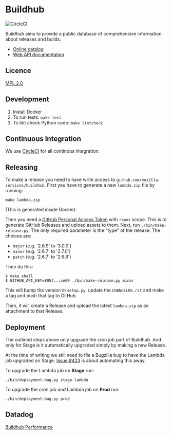 # Buildhub

[![CircleCI](https://circleci.com/gh/mozilla-services/buildhub.svg?style=svg)](https://circleci.com/gh/mozilla-services/buildhub)

_Buildhub_ aims to provide a public database of comprehensive information about releases and builds.

* [Online catalog](https://mozilla-services.github.io/buildhub/)
* [Web API documentation](https://buildhub.readthedocs.io)

## Licence

[MPL 2.0](http://www.mozilla.org/MPL/2.0/)

## Development

1.  Install Docker
2.  To run tests: `make test`
3.  To lint check Python code: `make lintcheck`

## Continuous Integration

We use [CircleCI](https://circleci.com/gh/mozilla-services/buildhub)
for all continous integration.

## Releasing

To make a release you need to have write access to
`github.com/mozilla-services/buildhub`. First you have to generate a
new `lambda.zip` file by running:

    make lambda.zip

(This is generated inside Docker).

Then you need a [GitHub Personal Access Token](https://github.com/settings/tokens)
with `repos` scope. This is to generate GitHub Releases and upload assets
to them. Next, run `./bin/make-release.py`. The only required parameter
is the "type" of the release. The choices are:

* `major` (e.g. '2.6.9' to '3.0.0')
* `minor` (e.g. '2.6.7' to '2.7.0')
* `patch` (e.g. '2.6.7' to '2.6.8')

Then do this:

    $ make shell
    $ GITHUB_API_KEY=895f...ce09 ./bin/make-release.py minor

This will bump the version in `setup.py`, update the `CHANGELOG.rst` and
make a tag and push that tag to GitHub.

Then, it will create a Release and upload the latest `lambda.zip` as an
attachment to that Release.

## Deployment

The outlined steps above only upgrade the cron job part of Buildhub.
And only for Stage is it automatically upgraded simply by making a new
Release.

At the time of writing we still need to file a Bugzilla bug to have
the Lambda job upgraded on Stage. [Issue #423](https://github.com/mozilla-services/buildhub/issues/423)
is about automating this away.

To upgrade the Lambda job on **Stage** run:

    ./bin/deployment-bug.py stage-lambda

To upgrade the cron job _and_ Lambda job on **Prod** run:

    ./bin/deployment-bug.py prod

## Datadog

[Buildhub Performance](https://app.datadoghq.com/dash/794559/buildhub-performance)
